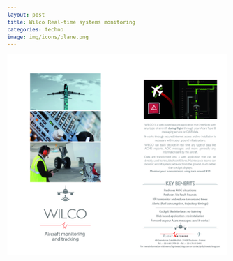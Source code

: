 ```yaml
---
layout: post
title: Wilco Real-time systems monitoring
categories: techno
image: img/icons/plane.png
---
```

![Wilco KPI leaflet](/data/wilco-Acars.jpg)